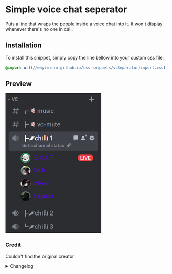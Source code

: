 # Simple voice chat seperator
Puts a line that wraps the people inside a voice chat into it. It won't display whenever there's no one in call.
## Installation
To install this snippet, simply copy the line bellow into your custom css file:
```css
@import url(//whyimicro.github.io/css-snippets/vcSeparator/import.css);
```
## Preview
![image](https://raw.githubusercontent.com/WhyiMicro/css-snippets/main/_previews/vcSeparator.png)
### Credit
Couldn't find the original creator
<details>
<summary>Changelog</summary>

## 1.0.0

- Moved from old repo to new one

</details>
